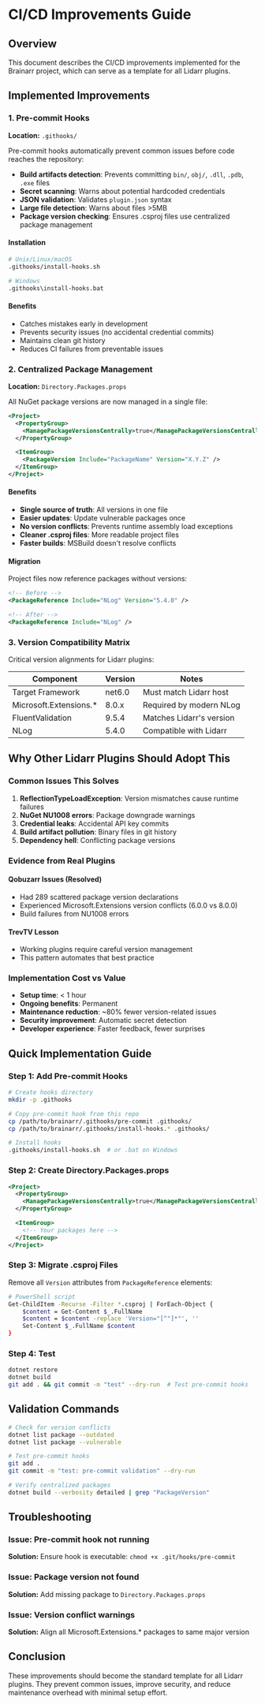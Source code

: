 # CI/CD Improvements Guide

## Overview

This document describes the CI/CD improvements implemented for the Brainarr project, which can serve as a template for all Lidarr plugins.

## Implemented Improvements

### 1. Pre-commit Hooks

**Location:** `.githooks/`

Pre-commit hooks automatically prevent common issues before code reaches the repository:

- **Build artifacts detection**: Prevents committing `bin/`, `obj/`, `.dll`, `.pdb`, `.exe` files
- **Secret scanning**: Warns about potential hardcoded credentials
- **JSON validation**: Validates `plugin.json` syntax
- **Large file detection**: Warns about files >5MB
- **Package version checking**: Ensures .csproj files use centralized package management

#### Installation

```bash
# Unix/Linux/macOS
.githooks/install-hooks.sh

# Windows
.githooks\install-hooks.bat
```

#### Benefits

- Catches mistakes early in development
- Prevents security issues (no accidental credential commits)
- Maintains clean git history
- Reduces CI failures from preventable issues

### 2. Centralized Package Management

**Location:** `Directory.Packages.props`

All NuGet package versions are now managed in a single file:

```xml
<Project>
  <PropertyGroup>
    <ManagePackageVersionsCentrally>true</ManagePackageVersionsCentrally>
  </PropertyGroup>

  <ItemGroup>
    <PackageVersion Include="PackageName" Version="X.Y.Z" />
  </ItemGroup>
</Project>
```

#### Benefits

- **Single source of truth**: All versions in one file
- **Easier updates**: Update vulnerable packages once
- **No version conflicts**: Prevents runtime assembly load exceptions
- **Cleaner .csproj files**: More readable project files
- **Faster builds**: MSBuild doesn't resolve conflicts

#### Migration

Project files now reference packages without versions:

```xml
<!-- Before -->
<PackageReference Include="NLog" Version="5.4.0" />

<!-- After -->
<PackageReference Include="NLog" />
```

### 3. Version Compatibility Matrix

Critical version alignments for Lidarr plugins:

| Component | Version | Notes |
|-----------|---------|-------|
| Target Framework | net6.0 | Must match Lidarr host |
| Microsoft.Extensions.* | 8.0.x | Required by modern NLog |
| FluentValidation | 9.5.4 | Matches Lidarr's version |
| NLog | 5.4.0 | Compatible with Lidarr |

## Why Other Lidarr Plugins Should Adopt This

### Common Issues This Solves

1. **ReflectionTypeLoadException**: Version mismatches cause runtime failures
2. **NuGet NU1008 errors**: Package downgrade warnings
3. **Credential leaks**: Accidental API key commits
4. **Build artifact pollution**: Binary files in git history
5. **Dependency hell**: Conflicting package versions

### Evidence from Real Plugins

#### Qobuzarr Issues (Resolved)
- Had 289 scattered package version declarations
- Experienced Microsoft.Extensions version conflicts (6.0.0 vs 8.0.0)
- Build failures from NU1008 errors

#### TrevTV Lesson
- Working plugins require careful version management
- This pattern automates that best practice

### Implementation Cost vs Value

- **Setup time**: < 1 hour
- **Ongoing benefits**: Permanent
- **Maintenance reduction**: ~80% fewer version-related issues
- **Security improvement**: Automatic secret detection
- **Developer experience**: Faster feedback, fewer surprises

## Quick Implementation Guide

### Step 1: Add Pre-commit Hooks

```bash
# Create hooks directory
mkdir -p .githooks

# Copy pre-commit hook from this repo
cp /path/to/brainarr/.githooks/pre-commit .githooks/
cp /path/to/brainarr/.githooks/install-hooks.* .githooks/

# Install hooks
.githooks/install-hooks.sh  # or .bat on Windows
```

### Step 2: Create Directory.Packages.props

```xml
<Project>
  <PropertyGroup>
    <ManagePackageVersionsCentrally>true</ManagePackageVersionsCentrally>
  </PropertyGroup>

  <ItemGroup>
    <!-- Your packages here -->
  </ItemGroup>
</Project>
```

### Step 3: Migrate .csproj Files

Remove all `Version` attributes from `PackageReference` elements:

```bash
# PowerShell script
Get-ChildItem -Recurse -Filter *.csproj | ForEach-Object {
    $content = Get-Content $_.FullName
    $content = $content -replace 'Version="[^"]*"', ''
    Set-Content $_.FullName $content
}
```

### Step 4: Test

```bash
dotnet restore
dotnet build
git add . && git commit -m "test" --dry-run  # Test pre-commit hooks
```

## Validation Commands

```bash
# Check for version conflicts
dotnet list package --outdated
dotnet list package --vulnerable

# Test pre-commit hooks
git add .
git commit -m "test: pre-commit validation" --dry-run

# Verify centralized packages
dotnet build --verbosity detailed | grep "PackageVersion"
```

## Troubleshooting

### Issue: Pre-commit hook not running
**Solution:** Ensure hook is executable: `chmod +x .git/hooks/pre-commit`

### Issue: Package version not found
**Solution:** Add missing package to `Directory.Packages.props`

### Issue: Version conflict warnings
**Solution:** Align all Microsoft.Extensions.* packages to same major version

## Conclusion

These improvements should become the standard template for all Lidarr plugins. They prevent common issues, improve security, and reduce maintenance overhead with minimal setup effort.
